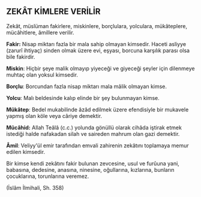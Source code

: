 ## ZEKÂT KİMLERE VERİLİR

Zekât, müslüman fakirlere, miskinlere, borçlulara, yolculara, mükâteplere, mücâhitlere, âmillere verilir.

**Fakir:** Nisap miktarı fazla bir mala sahip olmayan kimsedir. Haceti asliyye (zarurî ihtiyaç) sinden olmak üzere evi, eşyası, borcuna karşılık parası olsa bile fakir­dir.

**Miskin**: Hiçbir şeye malik olmayıp yiyeceği ve giye­ceği şeyler için dilenmeye muhtaç olan yoksul kimsedir.

**Borçlu**: Borcundan fazla nisap miktarı mala mâlik ol­mayan kimse.

**Yolcu**: Malı beldesinde kalıp elinde bir şey bulunma­yan kimse.

**Mükâtep**: Bedel mukabilinde âzâd edilmek üzere efendisiyle bir mukavele yapmış olan köle veya câriye demektir.

**Mücâhid:** Allah Teâlâ (c.c.) yolunda gönüllü olarak cihâda iştirak etmek istediği halde nafakadan silah ve saireden mahrum olan gazi demektir.

**Âmil**: Veliyy'ül emir tarafından emvali zahirenin zekâtını toplamaya memur edilen kimsedir.

Bir kimse kendi zekâtını fakir bulunan zevcesine, usul ve furûuna yani, babasına, dedesine, anasına, ninesine, oğullarına, kızlarına, bunların çocuklarına, torunlarına veremez.

(İslâm İlmihali, Sh. 358)
